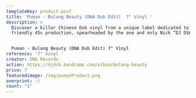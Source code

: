 ```yaml
---
templateKey: product-post
title: 'Puman - Bulang Beauty (DNA Dub Edit)  7" Vinyl '
description: >
  Discover a killer Chinese Dub vinyl from a unique label dedicated to B-Boy
  friendly 45s production, spearheaded by the one and only Nick “DJ DSK” Wang.


  Puman - Bulang Beauty (DNA Dub Edit) 7" Vinyl
reference: '7" Vinyl '
creator: DNA Records
action: https://djdsk.bandcamp.com/album/bulang-beauty
price: 7
featuredimage: /img/pumanProduct.png
overprint: :)
count: "1"
---
```

